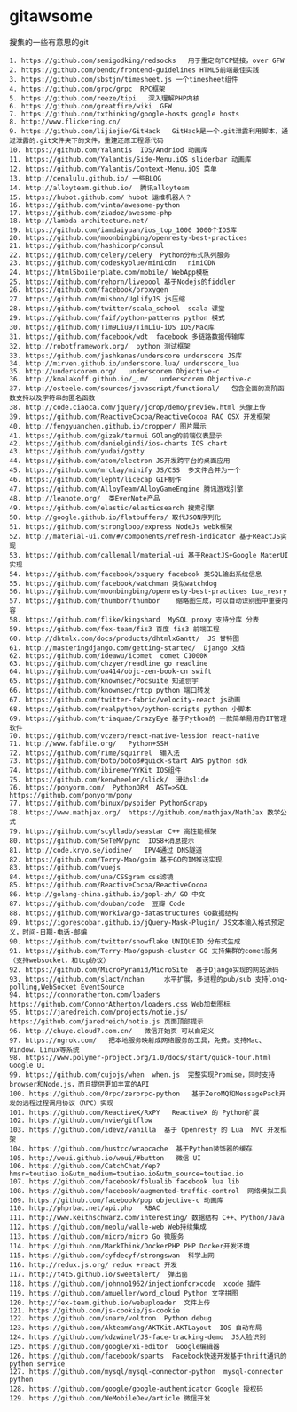 # gitawsome
搜集的一些有意思的git



	1. https://github.com/semigodking/redsocks   用于重定向TCP链接，over GFW
	2. https://github.com/bendc/frontend-guidelines HTML5前端最佳实践
	3. https://github.com/sbstjn/timesheet.js 一个timesheet组件
	4. https://github.com/grpc/grpc  RPC框架
	5. https://github.com/reeze/tipi   深入理解PHP内核
	6. https://github.com/greatfire/wiki  GFW
	7. https://github.com/txthinking/google-hosts google hosts
	8. http://www.flickering.cn/
	9. https://github.com/lijiejie/GitHack   GitHack是一个.git泄露利用脚本，通过泄露的.git文件夹下的文件，重建还原工程源代码
	10. https://github.com/Yalantis  IOS/Andriod 动画库
	11. https://github.com/Yalantis/Side-Menu.iOS sliderbar 动画库
	12. https://github.com/Yalantis/Context-Menu.iOS 菜单
	13. http://cenalulu.github.io/ 一些BLOG
	14. http://alloyteam.github.io/  腾讯alloyteam
	15. https://hubot.github.com/ hubot 运维机器人？
	16. https://github.com/vinta/awesome-python 
	17. https://github.com/ziadoz/awesome-php 
	18. http://lambda-architecture.net/ 
	19. https://github.com/iamdaiyuan/ios_top_1000 1000个IOS库
	20. https://github.com/moonbingbing/openresty-best-practices 
	21. https://github.com/hashicorp/consul
	22. https://github.com/celery/celery  Python分布式队列服务
	23. https://github.com/codeskyblue/minicdn   nimiCDN
	24. https://html5boilerplate.com/mobile/ WebApp模板
	25. https://github.com/rehorn/livepool 基于Nodejs的fiddler
	26. https://github.com/facebook/proxygen
	27. https://github.com/mishoo/UglifyJS js压缩
	28. https://github.com/twitter/scala_school  scala 课堂
	29. https://github.com/faif/python-patterns python 模式
	30. https://github.com/Tim9Liu9/TimLiu-iOS IOS/Mac库
	31. https://github.com/facebook/wdt  facebook 多链路数据传输库
	32. http://robotframework.org/  python 测试框架
	33. https://github.com/jashkenas/underscore underscore JS库
	34. http://mirven.github.io/underscore.lua/ underscore_lua 
	35. http://underscorem.org/   underscorem Objective-c
	36. http://kmalakoff.github.io/_.m/   underscorem Objective-c
	37. http://osteele.com/sources/javascript/functional/   包含全面的高阶函数支持以及字符串的匿名函数
	38. http://code.ciaoca.com/jquery/jcrop/demo/preview.html 头像上传
	39. https://github.com/ReactiveCocoa/ReactiveCocoa RAC OSX 开发框架
	40. http://fengyuanchen.github.io/cropper/ 图片展示
	41. https://github.com/gizak/termui GOlang的前端仪表显示
	42. https://github.com/danielgindi/ios-charts IOS chart
	43. https://github.com/yudai/gotty 
	44. https://github.com/atom/electron JS开发跨平台的桌面应用
	45. https://github.com/mrclay/minify JS/CSS  多文件合并为一个
	46. https://github.com/lepht/licecap GIF制作
	47. https://github.com/AlloyTeam/AlloyGameEngine 腾讯游戏引擎
	48. http://leanote.org/  类EverNote产品
	49. https://github.com/elastic/elasticsearch 搜索引擎
	50. http://google.github.io/flatbuffers/ 取代JSON序列化
	51. https://github.com/strongloop/express NodeJs webk框架
	52. http://material-ui.com/#/components/refresh-indicator 基于ReactJS实现
	53. https://github.com/callemall/material-ui 基于ReactJS+Google MaterUI实现
	54. https://github.com/facebook/osquery facebook 类SQL输出系统信息
	55. https://github.com/facebook/watchman 类似watchdog
	56. https://github.com/moonbingbing/openresty-best-practices Lua_resry
	57. https://github.com/thumbor/thumbor    缩略图生成，可以自动识别图中重要内容
	58. https://github.com/flike/kingshard  MySQL proxy 支持分库 分表
	59. https://github.com/fex-team/fis3 百度 fis3 前端工程
	60. http://dhtmlx.com/docs/products/dhtmlxGantt/  JS 甘特图
	61. http://masteringdjango.com/getting-started/  Django 文档
	62. https://github.com/ideawu/icomet  comet C1000K 
	63. https://github.com/chzyer/readline go readline
	64. https://github.com/oa414/objc-zen-book-cn swift 
	65. https://github.com/knownsec/Pocsuite 知道创宇  
	66. https://github.com/knownsec/rtcp python 端口转发
	67. https://github.com/twitter-fabric/velocity-react js动画
	68. https://github.com/realpython/python-scripts python 小脚本
	69. https://github.com/triaquae/CrazyEye 基于Python的 一款简单易用的IT管理软件
	70. https://github.com/vczero/react-native-lession react-native
	71. http://www.fabfile.org/   Python+SSH 
	72. https://github.com/rime/squirrel  输入法
	73. https://github.com/boto/boto3#quick-start AWS python sdk
	74. https://github.com/ibireme/YYKit IOS组件
	75. https://github.com/kenwheeler/slick/  滑动slide
	76. https://ponyorm.com/  PythonORM  AST=>SQL  https://github.com/ponyorm/pony
	77. https://github.com/binux/pyspider PythonScrapy
	78. https://www.mathjax.org/  https://github.com/mathjax/MathJax 数学公式
	79. https://github.com/scylladb/seastar C++ 高性能框架
	80. https://github.com/SeTeM/pync  IOS8+消息提示
	81. http://code.kryo.se/iodine/   IPV4通过 DNS隧道
	82. https://github.com/Terry-Mao/goim 基于GO的IM推送实现
	83. https://github.com/vuejs  
	84. https://github.com/una/CSSgram css滤镜
	85. https://github.com/ReactiveCocoa/ReactiveCocoa
	86. http://golang-china.github.io/gopl-zh/ GO 中文
	87. https://github.com/douban/code  豆瓣 Code 
	88. https://github.com/Workiva/go-datastructures Go数据结构
	89. https://igorescobar.github.io/jQuery-Mask-Plugin/ JS文本输入格式预定义，时间-日期-电话-邮编
	90. https://github.com/twitter/snowflake UNIQUEID 分布式生成
	91. https://github.com/Terry-Mao/gopush-cluster GO 支持集群的comet服务（支持websocket，和tcp协议）
	92. https://github.com/MicroPyramid/MicroSite  基于Django实现的网站源码
	93. https://github.com/slact/nchan     水平扩展，多进程的pub/sub 支持long-polling,WebSocket EventSource
	94. https://connoratherton.com/loaders  https://github.com/ConnorAtherton/loaders.css Web加载图标
	95. https://jaredreich.com/projects/notie.js/   https://github.com/jaredreich/notie.js 页面顶部提示
	96. http://chuye.cloud7.com.cn/   微信开始页 可以自定义
	97. https://ngrok.com/   把本地服务映射成网络服务的工具，免费。支持Mac、Window、Linux等系统
	98. https://www.polymer-project.org/1.0/docs/start/quick-tour.html Google UI
	99. https://github.com/cujojs/when  when.js  完整实现Promise，同时支持browser和Node.js，而且提供更加丰富的API
	100. https://github.com/0rpc/zerorpc-python   基于ZeroMQ和MessagePack开发的远程过程调用协议（RPC）实现
	101. https://github.com/ReactiveX/RxPY   ReactiveX 的 Python扩展
	102. https://github.com/nvie/gitflow    
	103. https://github.com/idevz/vanilla  基于 Openresty 的 Lua  MVC 开发框架
	104. https://github.com/hustcc/wrapcache  基于Python装饰器的缓存
	105. http://weui.github.io/weui/#button   微信 UI
	106. https://github.com/CatchChat/Yep?hmsr=toutiao.io&utm_medium=toutiao.io&utm_source=toutiao.io  
	107. https://github.com/facebook/fblualib facebook lua lib
	108. https://github.com/facebook/augmented-traffic-control  网络模拟工具
	109. https://github.com/facebook/pop objective-c 动画库
	110. http://phprbac.net/api.php   RBAC
	111. http://www.keithschwarz.com/interesting/ 数据结构 C++、Python/Java
	112. https://github.com/meolu/walle-web Web持续集成
	113. https://github.com/micro/micro Go 微服务
	114. https://github.com/MarkThink/DockerPHP PHP Docker开发环境
	115. https://github.com/cyfdecyf/strongswan  科学上网
	116. http://redux.js.org/ redux +react 开发
	117. http://t4t5.github.io/sweetalert/  弹出窗
	118. https://github.com/johnno1962/injectionforxcode  xcode 插件
	119. https://github.com/amueller/word_cloud Python 文字拼图
	120. http://fex-team.github.io/webuploader  文件上传
	121. https://github.com/js-cookie/js-cookie 
	122. https://github.com/snare/voltron  Python debug
	123. https://github.com/AkteamYang/AKTKit.AKTLayout  IOS 自动布局
	124. https://github.com/kdzwinel/JS-face-tracking-demo  JS人脸识别
	125. https://github.com/google/xi-editor  Google编辑器
	126. https://github.com/facebook/sparts  Facebook快速开发基于thrift通讯的python service
	127. https://github.com/mysql/mysql-connector-python  mysql-connector python
	128. https://github.com/google/google-authenticator Google 授权码
	129. https://github.com/WeMobileDev/article 微信开发

